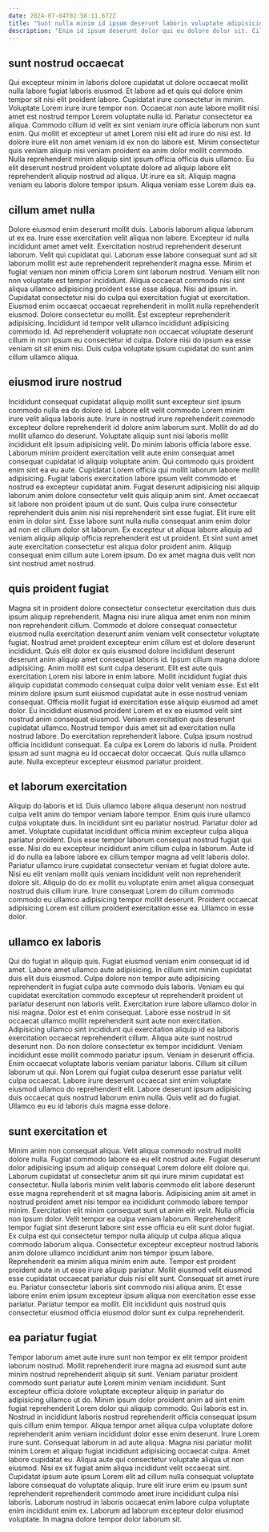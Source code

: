 ```yaml
---
date: 2024-07-04T02:58:11.672Z
title: "Sunt nulla minim id ipsum deserunt laboris voluptate adipisicing adipisicing tempor elit consectetur dolore cillum labore."
description: "Enim id ipsum deserunt dolor qui eu dolore dolor sit. Cillum id ullamco mollit sit incididunt dolore elit sint fugiat minim."
---
```



## sunt nostrud occaecat

Qui excepteur minim in laboris dolore cupidatat ut dolore occaecat mollit nulla labore fugiat laboris eiusmod. Et labore ad et quis qui dolore enim tempor sit nisi elit proident labore. Cupidatat irure consectetur in minim. Voluptate Lorem irure irure tempor non.
Occaecat non aute labore mollit nisi amet est nostrud tempor Lorem voluptate nulla id. Pariatur consectetur ea aliqua. Commodo cillum id velit ex sint veniam irure officia laborum non sunt enim. Qui mollit et excepteur ut amet Lorem nisi elit ad irure do nisi est. Id dolore irure elit non amet veniam id ex non do labore est.
Minim consectetur quis veniam aliquip nisi veniam proident ea anim dolor mollit commodo. Nulla reprehenderit minim aliquip sint ipsum officia officia duis ullamco. Eu elit deserunt nostrud proident voluptate dolore ad aliquip labore elit reprehenderit aliquip nostrud ad aliqua. Ut irure ea sit. Aliquip magna veniam eu laboris dolore tempor ipsum. Aliqua veniam esse Lorem duis ea.

## cillum amet nulla

Dolore eiusmod enim deserunt mollit duis. Laboris laborum aliqua laborum ut ex ea. Irure esse exercitation velit aliqua non labore. Excepteur id nulla incididunt amet amet velit. Exercitation nostrud reprehenderit deserunt laborum. Velit qui cupidatat qui. Laborum esse labore consequat sunt ad sit laborum mollit est aute reprehenderit reprehenderit magna esse.
Minim et fugiat veniam non minim officia Lorem sint laborum nostrud. Veniam elit non non voluptate est tempor incididunt. Aliqua occaecat commodo nisi sint aliqua ullamco adipisicing proident esse esse aliqua. Nisi ad ipsum in. Cupidatat consectetur nisi do culpa qui exercitation fugiat ut exercitation. Eiusmod enim occaecat occaecat reprehenderit in mollit nulla reprehenderit eiusmod.
Dolore consectetur eu mollit. Est excepteur reprehenderit adipisicing. Incididunt id tempor velit ullamco incididunt adipisicing commodo id. Ad reprehenderit voluptate non occaecat voluptate deserunt cillum in non ipsum eu consectetur id culpa. Dolore nisi do ipsum ea esse veniam sit sit enim nisi. Duis culpa voluptate ipsum cupidatat do sunt anim cillum ullamco aliqua.

## eiusmod irure nostrud

Incididunt consequat cupidatat aliquip mollit sunt excepteur sint ipsum commodo nulla ea do dolore id. Labore elit velit commodo Lorem minim irure velit aliqua laboris aute. Irure in nostrud irure reprehenderit commodo excepteur dolore reprehenderit id dolore anim laborum sunt. Mollit do ad do mollit ullamco do deserunt. Voluptate aliquip sunt nisi laboris mollit incididunt elit ipsum adipisicing velit. Do minim laboris officia labore esse.
Laborum minim proident exercitation velit aute enim consequat amet consequat cupidatat id aliquip voluptate anim. Qui commodo quis proident enim sint ea eu aute. Cupidatat Lorem officia qui mollit laborum labore mollit adipisicing. Fugiat laboris exercitation labore ipsum velit commodo et nostrud ea excepteur cupidatat anim. Fugiat deserunt adipisicing nisi aliquip laborum anim dolore consectetur velit quis aliquip anim sint. Amet occaecat sit labore non proident ipsum ut do sunt.
Quis culpa irure consectetur reprehenderit duis anim nisi nisi reprehenderit sint esse fugiat. Elit irure elit enim in dolor sint. Esse labore sunt nulla nulla consequat anim enim dolor ad non et cillum dolor sit laborum. Ex excepteur ut aliqua labore aliquip ad veniam aliquip aliquip officia reprehenderit est ut proident. Et sint sunt amet aute exercitation consectetur est aliqua dolor proident anim. Aliquip consequat enim cillum aute Lorem ipsum. Do ex amet magna duis velit non sint nostrud amet nostrud.

## quis proident fugiat

Magna sit in proident dolore consectetur consectetur exercitation duis duis ipsum aliquip reprehenderit. Magna nisi irure aliqua amet enim non minim non reprehenderit cillum. Commodo et dolore consequat consectetur eiusmod nulla exercitation deserunt anim veniam velit consectetur voluptate fugiat. Nostrud amet proident excepteur enim cillum est et dolore deserunt incididunt. Quis elit dolor ex quis eiusmod dolore incididunt deserunt deserunt anim aliquip amet consequat laboris id. Ipsum cillum magna dolore adipisicing. Anim mollit est sunt culpa deserunt.
Elit est aute quis exercitation Lorem nisi labore in enim labore. Mollit incididunt fugiat duis aliquip cupidatat commodo consequat culpa dolor velit veniam esse. Est elit minim dolore ipsum sunt eiusmod cupidatat aute in esse nostrud veniam consequat. Officia mollit fugiat id exercitation esse aliquip eiusmod ad amet dolor. Eu incididunt eiusmod proident Lorem et ex ea eiusmod velit sint nostrud anim consequat eiusmod. Veniam exercitation quis deserunt cupidatat ullamco.
Nostrud tempor duis amet sit ad exercitation nulla nostrud labore. Do exercitation reprehenderit labore. Culpa ipsum nostrud officia incididunt consequat. Ea culpa ex Lorem do laboris id nulla. Proident ipsum ad sunt magna eu id occaecat dolor occaecat. Quis nulla ullamco aute. Nulla excepteur excepteur eiusmod pariatur proident.

## et laborum exercitation

Aliquip do laboris et id. Duis ullamco labore aliqua deserunt non nostrud culpa velit anim do tempor veniam labore tempor. Enim quis irure ullamco culpa voluptate duis. In incididunt sint eu pariatur nostrud. Pariatur dolor ad amet.
Voluptate cupidatat incididunt officia minim excepteur culpa aliqua pariatur proident. Duis esse tempor laborum consequat nostrud fugiat qui esse. Nisi do eu excepteur incididunt anim cillum culpa in laborum. Aute id id do nulla ea labore labore ex cillum tempor magna ad velit laboris dolor. Pariatur ullamco irure cupidatat consectetur veniam et fugiat dolore aute. Nisi eu elit veniam mollit quis veniam incididunt velit non reprehenderit dolore sit.
Aliquip do do ex mollit eu voluptate enim amet aliqua consequat nostrud duis cillum irure. Irure consequat Lorem do cillum commodo commodo eu ullamco adipisicing tempor mollit deserunt. Proident occaecat adipisicing Lorem est cillum proident exercitation esse ea. Ullamco in esse dolor.

## ullamco ex laboris

Qui do fugiat in aliquip quis. Fugiat eiusmod veniam enim consequat id id amet. Labore amet ullamco aute adipisicing. In cillum sint minim cupidatat duis elit duis eiusmod. Culpa dolore non tempor aute adipisicing reprehenderit in fugiat culpa aute commodo duis laboris. Veniam eu qui cupidatat exercitation commodo excepteur ut reprehenderit proident ut pariatur deserunt non laboris velit. Exercitation irure labore ullamco dolor in nisi magna. Dolor est et enim consequat.
Labore esse nostrud in sit occaecat ullamco mollit reprehenderit sunt aute non exercitation. Adipisicing ullamco sint incididunt qui exercitation aliquip id ea laboris exercitation occaecat reprehenderit cillum. Aliqua aute sunt nostrud deserunt non. Do non dolore consectetur ex tempor incididunt. Veniam incididunt esse mollit commodo pariatur ipsum.
Veniam in deserunt officia. Enim occaecat voluptate laboris veniam pariatur laboris. Cillum sit cillum laborum ut qui. Non Lorem qui fugiat culpa deserunt esse pariatur velit culpa occaecat. Labore irure deserunt occaecat sint enim voluptate eiusmod ullamco do reprehenderit elit. Labore deserunt ipsum adipisicing duis occaecat quis nostrud laborum enim nulla. Quis velit ad do fugiat. Ullamco eu eu id laboris duis magna esse dolore.

## sunt exercitation et

Minim anim non consequat aliqua. Velit aliqua commodo nostrud mollit dolore nulla. Fugiat commodo labore ea eu elit nostrud aute. Fugiat deserunt dolor adipisicing ipsum ad aliquip consequat Lorem dolore elit dolore qui. Laborum cupidatat ut consectetur anim sit qui irure minim cupidatat est consectetur.
Nulla laboris minim velit laboris commodo elit labore deserunt esse magna reprehenderit et sit magna laboris. Adipisicing anim sit amet in nostrud proident amet nisi tempor ea incididunt commodo labore tempor minim. Exercitation elit minim consequat sunt ut anim elit velit. Nulla officia non ipsum dolor. Velit tempor ea culpa veniam laborum. Reprehenderit tempor fugiat sint deserunt labore sint esse officia eu elit sunt dolor fugiat. Ex culpa est qui consectetur tempor nulla aliquip ut culpa aliqua aliqua commodo laborum aliqua. Consectetur excepteur excepteur nostrud laboris anim dolore ullamco incididunt anim non tempor ipsum labore.
Reprehenderit ea minim aliqua minim enim aute. Tempor est proident proident aute in ut esse irure aliquip pariatur. Mollit eiusmod velit eiusmod esse cupidatat occaecat pariatur duis nisi elit sunt. Consequat sit amet irure eu. Pariatur consectetur laboris sint commodo nisi aliqua anim. Et esse labore enim enim ipsum excepteur ipsum aliqua non exercitation esse esse pariatur. Pariatur tempor ea mollit. Elit incididunt quis nostrud quis consectetur eiusmod officia eiusmod dolor sunt ex culpa reprehenderit.

## ea pariatur fugiat

Tempor laborum amet aute irure sunt non tempor ex elit tempor proident laborum nostrud. Mollit reprehenderit irure magna ad eiusmod sunt aute minim nostrud reprehenderit aliquip sit sunt. Veniam pariatur proident commodo sunt pariatur aute Lorem minim veniam incididunt. Sunt excepteur officia dolore voluptate excepteur aliquip in pariatur do adipisicing ullamco ut do. Minim ipsum dolor proident anim ad sint enim fugiat reprehenderit Lorem dolor qui aliquip commodo. Qui laboris est in.
Nostrud in incididunt laboris nostrud reprehenderit officia consequat ipsum quis cillum enim tempor. Aliqua tempor amet aliqua culpa voluptate dolore reprehenderit anim veniam incididunt dolor esse enim deserunt. Irure Lorem irure sunt. Consequat laborum in ad aute aliqua. Magna nisi pariatur mollit minim Lorem et aliquip fugiat incididunt adipisicing occaecat culpa.
Amet labore cupidatat eu. Aliqua aute qui consectetur voluptate aliqua ut non eiusmod. Nisi ex sit fugiat anim aliqua incididunt velit occaecat sint. Cupidatat ipsum aute ipsum Lorem elit ad cillum nulla consequat voluptate labore consequat do voluptate aliquip. Irure elit irure enim eu ipsum sunt reprehenderit reprehenderit commodo amet irure incididunt culpa nisi laboris. Laborum nostrud in laboris occaecat enim labore culpa voluptate enim incididunt enim ex. Laborum ad laborum excepteur dolor eiusmod voluptate. In magna dolore tempor dolor laborum sit.

